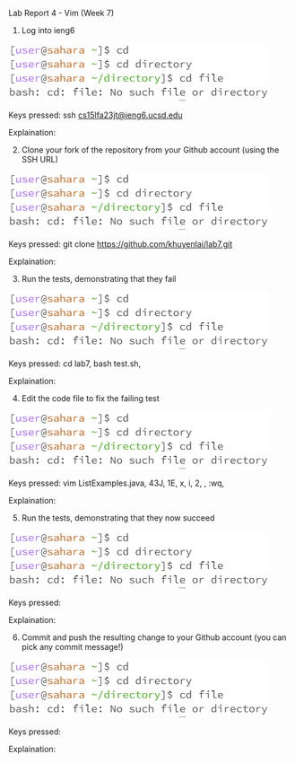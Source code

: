 Lab Report 4 - Vim (Week 7)

1. Log into ieng6

![image](cd.png)

Keys pressed: ssh cs15lfa23jt@ieng6.ucsd.edu <Enter>

Explaination: 

2. Clone your fork of the repository from your Github account (using the SSH URL)

![image](cd.png)

Keys pressed: git clone https://github.com/khuyenlai/lab7.git <Enter>

Explaination: 

3. Run the tests, demonstrating that they fail

![image](cd.png)

Keys pressed: cd lab7, bash test.sh, <Enter>

Explaination: 

4. Edit the code file to fix the failing test

![image](cd.png)

Keys pressed: vim ListExamples.java, 43J, 1E, x, i, 2, <Esc>, :wq, <Enter>

Explaination: 

5. Run the tests, demonstrating that they now succeed

![image](cd.png)

Keys pressed: <up><up><Enter>

Explaination: 

6. Commit and push the resulting change to your Github account (you can pick any commit message!)

![image](cd.png)

Keys pressed: 

Explaination: 
